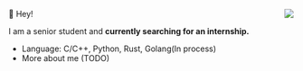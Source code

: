 👻 Hey!
<img align="right" src="https://github-readme-stats.vercel.app/api?username=coldinke&show_icons=true" />

I am a senior student 
and <b>currently searching for an internship.</b>

- Language: C/C++, Python, Rust, Golang(In process)
- More about me (TODO)

<!--
**coldinke/coldinke** is a ✨ _special_ ✨ repository because its `README.md` (this file) appears on your GitHub profile.

Here are some ideas to get you started:

- 🔭 I’m currently working on ...
- 🌱 I’m currently learning ...
- 👯 I’m looking to collaborate on ...
- 🤔 I’m looking for help with ...
- 💬 Ask me about ...
- 📫 How to reach me: ...
- 😄 Pronouns: ...
- ⚡ Fun fact: ...
-->


